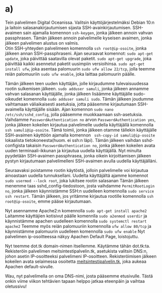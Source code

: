 # a)
Tein palvelimen Digital Oceanissa. Valitsin käyttöjärjestelmäksi Debian 10:n ja laitoin salasanakirjautumisen sijasta SSH-avainkirjautumisen.
SSH-avaimen sain ajamalla komennon `ssh-keygen`, jonka jälkeen annoin vahvan passphrasen. Tämän jälkeen annoin palvelimelle kyseisen avaimen, jonka jälkeen palvelimen alustus on valmis.  
Otin SSH-yhteyden palvelimeen komennolla `ssh root@ip-osoite`, jonka jälkeen annan SSH-passphraseni. 
Ajan seuraavat komennot: 
`sudo apt-get update`, joka päivittää saatavilla olevat paketit.
`sudo apt-get upgrade`, joka päivittää kaikki asennetut paketit uusimpiin versioihinsa.
`sudo apt-get install ufw`, joka asentaa palomuurin
`sudo ufw allow 22/tcp`, jolla teemme reiän palomuuriin
`sudo ufw enable`, joka laittaa palomuurin päälle. 

Tämän jälkeen teen uuden käyttäjän, jolle kirjaudumme tulevaisuudessa rootin sulkemisen jälkeen. 
`sudo adduser samuli`, jonka jälkeen annamme vahvan salasanan käyttäjälle, jonka jälkeen lisäämme käyttäjälle sudo-oikeudet komennolla `sudo adduser samuli sudo`. 
Tämän jälkeen joudumme vaihtamaan väliaikaisesti asetuksia, jotta pääsemme kirjautumaan SSH-avaimella käyttäjälle sisään. 
Ajan komennon `sudo nano /etc/ssh/sshd_config`, jolla pääsemme muokkaamaan ssh-asetuksia. 
Vaihdamme `PasswordAuthentication no` arvon `PasswordAuthentication yes`, jonka jälkeen kokeilen kirjautua palvelimelle uudella käyttäjällä komennolla `ssh samuli@ip-osoite`. Tämä toimii, jonka jälkeen otamme tällekin käyttäjälle SSH-avaimen käyttöön ajamalla komennon ` ssh-copy-id samuli@ip-osoite` lokaalista tietokoneesta(huom. ei ssh:n läpi). Tämän jälkeen vaihdan sshd-configista takaisin `PasswordAuthentication no`, jonka jälkeen kokeilen avata uuden terminaali-ikkunan ja kirjautua uudella käyttäjällä. Nyt minulta pyydetään SSH-avaimen passphrasea, jonka oikein kirjoittamisen jälkeen pystyn kirjautumaan palvelimelleni SSH-avaimen avulla uudella käyttäjälläni. 

Seuraavaksi poistamme rootin käytöstä, jolloin palvelimelle voi kirjautua ainoastaan uudella tunnuksellani. 
Uudelta käyttäjältä ajamme komennot `sudo usermod --lock root`, joka lukitsee rootin salasanan 
Tämän jälkeen menemme taas sshd_config-tiedostoon, josta vaihdamme `PermitRootLogin no`, jonka jälkeen käynnistämme SSH:n uudelleen komennolla `sudo service ssh restart`. Tämän jälkeen, jos yritämme kirjautua rootille komennolla `ssh root@ip-osoite`, emme pääse kirjautumaan. 

Nyt asennamme Apache2:n komennolla `sudo apt-get install apache2`
Laitamme käyttäjien kotisivut päälle komennlla `sudo a2enmod userdir` ja käynnistämme apachen uudelleen komennolla `sudo systemctl restart apache2` Teemme myös reiän palomuuriin komennolla `ufw allow 80/tcp` ja käynnistämme palomuurin uudelleen komennolla `sudo ufw enable`
Nyt palvelimen ip-osoitteessa näkyy Apachen Default Page, loistojuttu. 

Nyt teemme dot.tk domain-nimen itsellemme. Käytämme tähän dot.tk:ta. Rekisteröin palvelimen meitsintestipalvelin.tk, asetukista valitsin DNS:n, johon asetin IP-osoitteeksi palvelimeni IP-osoitteen.
Rekisteröimisen jälkeen kokeilen avata selaimessa osoitetta [meitsintestipalvelin.tk](meitsintestipalvelin.tk), joka aukeaa Apachen default-sivulle. 

Wau, nyt palvelimella on oma DNS-nimi, josta pääsemme etusivulle. Tästä onkin viime viikon tehtävien tapaan helppo jatkaa eteenpäin ja vaihtaa oletussivu!
